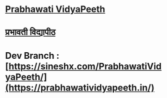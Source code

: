 # [Prabhawati VidyaPeeth](https://prabhawatividyapeeth.in/)

# [प्रभावती विद्यापीठ](https://prabhawatividyapeeth.in/)


# Dev Branch : [https://sineshx.com/PrabhawatiVidyaPeeth/](https://prabhawatividyapeeth.in/) 
